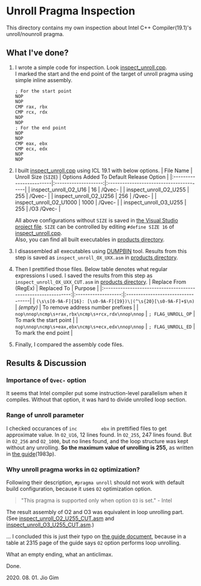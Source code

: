 Unroll Pragma Inspection
========================

This directory contains my own inspection about Intel C++ Compiler(19.1)'s unroll/nounroll pragma.


What I've done?
---------------

1. I wrote a simple code for inspection. Look [inspect_unroll.cpp](https://github.com/wldh-g/CITE700J-Homework/blob/master/A-Unroll_Pragma/inspect_unroll.cpp).\
   I marked the start and the end point of the target of unroll pragma using simple inline assembly.
   ```assembly
   ; For the start point
   NOP
   NOP
   CMP rax, rbx
   CMP rcx, rdx
   NOP
   NOP
   ; For the end point
   NOP
   NOP
   CMP eax, ebx
   CMP ecx, edx
   NOP
   NOP
   ```
2. I built [inspect_unroll.cpp](https://github.com/wldh-g/CITE700J-Homework/blob/master/A-Unroll_Pragma/inspect_unroll.cpp) using ICL 19.1 with below options.
   |        File Name        | Unroll Size (`SIZE`) | Options Added To Default Release Option |
   |:------------------------|:--------------------:|:----------------------------------------|
   | inspect_unroll_O2_U16   | 16                   | /Qvec-                                  |
   | inspect_unroll_O2_U255  | 255                  | /Qvec-                                  |
   | inspect_unroll_O2_U256  | 256                  | /Qvec-                                  |
   | inspect_unroll_O2_U1000 | 1000                 | /Qvec-                                  |
   | inspect_unroll_O3_U255  | 255                  | /O3 /Qvec-                              |

   All above configurations without `SIZE` is saved in [the Visual Studio project file](https://github.com/wldh-g/CITE700J-Homework/blob/master/A-Unroll_Pragma/inspect_unroll.vcxproj). `SIZE` can be controlled by editing `#define SIZE 16` of [inspect_unroll.cpp](https://github.com/wldh-g/CITE700J-Homework/blob/master/A-Unroll_Pragma/inspect_unroll.cpp#L6).\
   Also, you can find all built executables in [products directory](https://github.com/wldh-g/CITE700J-Homework/blob/master/A-Unroll_Pragma/products/).
3. I disassembled all executables using [DUMPBIN](https://docs.microsoft.com/cpp/build/reference/dumpbin-reference?view=vs-2019) tool. Results from this step is saved as `inspect_unroll_OX_UXX.asm` in [products directory](https://github.com/wldh-g/CITE700J-Homework/blob/master/A-Unroll_Pragma/products/).
4. Then I prettified those files. Below table denotes what regular expressions I used. I saved the results from this step as `inspect_unroll_OX_UXX_CUT.asm` in [products directory](https://github.com/wldh-g/CITE700J-Homework/blob/master/A-Unroll_Pragma/products/).
   |                     Replace From (RegEx)                      |     Replaced To     |              Purpose              |
   |:-------------------------------------------------------------:|:-------------------:|:----------------------------------|
   | `(\s\s[0-9A-F]{16}: [\s0-9A-F]{19})\|(^\s{20}[\s0-9A-F]+$\n)` | *(empty)*           | To remove address number prefixes |
   | `nop\nnop\ncmp\s+rax,rbx\ncmp\s+rcx,rdx\nnop\nnop`            | `; FLAG_UNROLL_OP`  | To mark the start point           |
   | `nop\nnop\ncmp\s+eax,ebx\ncmp\s+ecx,edx\nnop\nnop`            | `; FLAG_UNROLL_ED`  | To mark the end point             |
5. Finally, I compared the assembly code files.


Results & Discussion
--------------------

### Importance of `Qvec-` option

It seems that Intel compiler put some instruction-level parallelism when it compiles. Without that option, it was hard to divide unrolled loop section.

### Range of unroll parameter

I checked occurances of `inc         ebx` in prettified files to get approximate value. In `O2_U16`, 12 lines found. In `O2_255`, 247 lines found. But in `O2_256` and `O2_1000`, but no lines found, and the loop structure was kept without any unrolling. **So the maximum value of unrolling is 255,** as written in [the guide](https://go.wldh.org/icl-19-1-guide.pdf)(1983p).

### Why unroll pragma works in `O2` optimization?

Following their description, `#pragma unroll` should not work with default build configuration, because it uses `O2` optimization option.

> "This pragma is supported only when option `O3` is set." - Intel

The result assembly of O2 and O3 was equivalent in loop unrolling part. (See [inspect_unroll_O2_U255_CUT.asm](https://github.com/wldh-g/CITE700J-Homework/blob/master/A-Unroll_Pragma/products/inspect_unroll_O2_U255_CUT.asm) and [inspect_unroll_O3_U255_CUT.asm](https://github.com/wldh-g/CITE700J-Homework/blob/master/A-Unroll_Pragma/products/inspect_unroll_O3_U255_CUT.asm).)

... I concluded this is just their typo on [the guide document](https://go.wldh.org/icl-19-1-guide.pdf), because in a table at 2315 page of the guide says `O2` option performs loop unrolling.

What an empty ending, what an anticlimax.

Done.

2020\. 08. 01. Jio Gim
